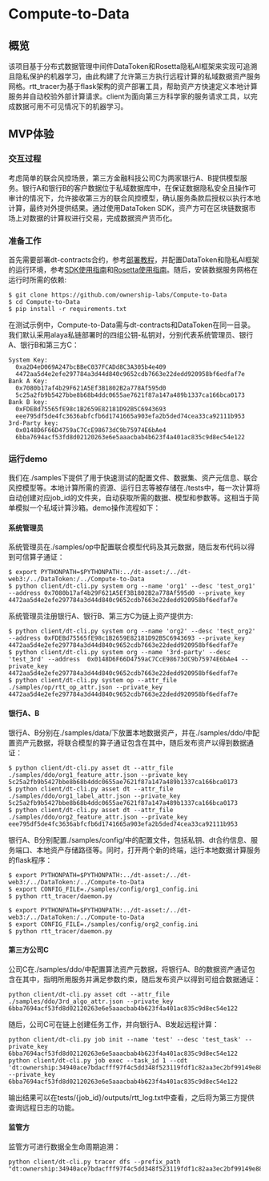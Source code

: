 # Compute-to-Data

## 概览

该项目基于分布式数据管理中间件DataToken和Rosetta隐私AI框架来实现可追溯且隐私保护的机器学习，由此构建了允许第三方执行远程计算的私域数据资产服务网格。rtt_tracer为基于flask架构的资产部署工具，帮助资产方快速定义本地计算服务并自动校验外部计算请求。client为面向第三方科学家的服务请求工具，以完成数据可用不可见情况下的机器学习。

## MVP体验

### 交互过程

考虑简单的联合风控场景，第三方金融科技公司C为两家银行A、B提供模型服务。银行A和银行B的客户数据位于私域数据库中，在保证数据隐私安全且操作可审计的情况下，允许接收第三方的联合风控模型，确认服务条款后授权以执行本地计算，最终对外提供结果。通过使用DataToken SDK，资产方可在区块链数据市场上对数据的计算权进行交易，完成数据资产货币化。

### 准备工作

首先需要部署dt-contracts合约，参考[部署教程](https://github.com/ownership-labs/dt-contracts)，并配置DataToken和隐私AI框架的运行环境，参考[SDK使用指南](https://github.com/ownership-labs/DataToken)和[Rosetta使用指南](https://github.com/LatticeX-Foundation/Rosetta)。随后，安装数据服务网格在运行时所需的依赖:

```
$ git clone https://github.com/ownership-labs/Compute-to-Data
$ cd Compute-to-Data
$ pip install -r requirements.txt
```

在测试示例中，Compute-to-Data需与dt-contracts和DataToken在同一目录。我们默认采用alaya私链部署时的四组公钥-私钥对，分别代表系统管理员、银行A、银行B和第三方C：

```
System Key:
  0xa2D4eD069A247bcBBeC037FCADd8C3A305b4e409
  4472aa5d4e2efe297784a3d44d840c9652cdb7663e22dedd920958bf6edfaf7e
Bank A Key:
  0x7080b17af4b29F621A5Ef3B1802B2a778Af595d0
  5c25a2fb9b5427bbe8b68b4ddc0655ae7621f87a147a489b1337ca166bca0173
Bank B key:
  0xFDEBd75565fE98c1B2659E82181D92B5C6943693
  eee795df5de4fc3636abfcfb6d1741665a903efa2b5ded74cea33ca92111b953
3rd-Party key:
  0x0148D6F66D4759aC7CcE98673dC9b75974E6bAe4
  6bba7694acf53fd8d02120263e6e5aaacbab4b623f4a401ac835c9d8ec54e122
```

### 运行demo

我们在./samples下提供了用于快速测试的配置文件、数据集、资产元信息、联合风控模型等。本地计算所需的资源、运行日志等被存储在./tests中，每一次计算将自动创建对应job_id的文件夹，自动获取所需的数据、模型和参数等。这相当于简单模拟一个私域计算沙箱。demo操作流程如下：

#### 系统管理员

系统管理员在./samples/op中配置联合模型代码及其元数据，随后发布代码以得到可信算子通证：
```
$ export PYTHONPATH=$PYTHONPATH:../dt-asset:/../dt-web3:/../DataToken:/../Compute-to-Data
$ python client/dt-cli.py system org --name 'org1' --desc 'test_org1' --address 0x7080b17af4b29F621A5Ef3B1802B2a778Af595d0 --private_key 4472aa5d4e2efe297784a3d44d840c9652cdb7663e22dedd920958bf6edfaf7e
```
系统管理员注册银行A、银行B、第三方C为链上资产提供方:
```
$ python client/dt-cli.py system org --name 'org2' --desc 'test_org2' --address 0xFDEBd75565fE98c1B2659E82181D92B5C6943693 --private_key 4472aa5d4e2efe297784a3d44d840c9652cdb7663e22dedd920958bf6edfaf7e
$ python client/dt-cli.py system org --name '3rd-party' --desc 'test_3rd' --address  0x0148D6F66D4759aC7CcE98673dC9b75974E6bAe4 --private_key 4472aa5d4e2efe297784a3d44d840c9652cdb7663e22dedd920958bf6edfaf7e
$ python client/dt-cli.py system op --attr_file ./samples/op/rtt_op_attr.json --private_key 4472aa5d4e2efe297784a3d44d840c9652cdb7663e22dedd920958bf6edfaf7e
```

#### 银行A、B

银行A、B分别在./samples/data/下放置本地数据资产，并在./samples/ddo/中配置资产元数据，将联合模型的算子通证包含在其中，随后发布资产以得到数据通证：
```
$ python client/dt-cli.py asset dt --attr_file ./samples/ddo/org1_feature_attr.json --private_key 5c25a2fb9b5427bbe8b68b4ddc0655ae7621f87a147a489b1337ca166bca0173
$ python client/dt-cli.py asset dt --attr_file ./samples/ddo/org1_label_attr.json --private_key 5c25a2fb9b5427bbe8b68b4ddc0655ae7621f87a147a489b1337ca166bca0173
$ python client/dt-cli.py asset dt --attr_file ./samples/ddo/org2_feature_attr.json --private_key eee795df5de4fc3636abfcfb6d1741665a903efa2b5ded74cea33ca92111b953
```
银行A、B分别配置./samples/config/中的配置文件，包括私钥、dt合约信息、服务端口、本地资产存储路径等。同时，打开两个新的终端，运行本地数据计算服务的flask程序：

```
$ export PYTHONPATH=$PYTHONPATH:../dt-asset:/../dt-web3:/../DataToken:/../Compute-to-Data
$ export CONFIG_FILE=./samples/config/org1_config.ini
$ python rtt_tracer/daemon.py

$ export PYTHONPATH=$PYTHONPATH:../dt-asset:/../dt-web3:/../DataToken:/../Compute-to-Data
$ export CONFIG_FILE=./samples/config/org2_config.ini
$ python rtt_tracer/daemon.py
```

#### 第三方公司C

公司C在./samples/ddo/中配置算法资产元数据，将银行A、B的数据资产通证包含在其中，指明所用服务并满足参数约束，随后发布资产以得到可组合数据通证：
```
python client/dt-cli.py asset cdt --attr_file ./samples/ddo/3rd_algo_attr.json --private_key 6bba7694acf53fd8d02120263e6e5aaacbab4b623f4a401ac835c9d8ec54e122
```
随后，公司C可在链上创建任务工作，并向银行A、B发起远程计算：
```
python client/dt-cli.py job init --name 'test' --desc 'test_task' --private_key 6bba7694acf53fd8d02120263e6e5aaacbab4b623f4a401ac835c9d8ec54e122
python client/dt-cli.py job exec --task_id 1 --cdt 'dt:ownership:34940ace7bdacfff97f4c5dd348f523119fdf1c82aa3ec2bf99149e88499a961' --private_key 6bba7694acf53fd8d02120263e6e5aaacbab4b623f4a401ac835c9d8ec54e122
```
输出结果可以在tests/{job_id}/outputs/rtt_log.txt中查看，之后将为第三方提供查询远程日志的功能。

#### 监管方

监管方可进行数据全生命周期追溯：
```
python client/dt-cli.py tracer dfs --prefix_path "dt:ownership:34940ace7bdacfff97f4c5dd348f523119fdf1c82aa3ec2bf99149e88499a961"
```